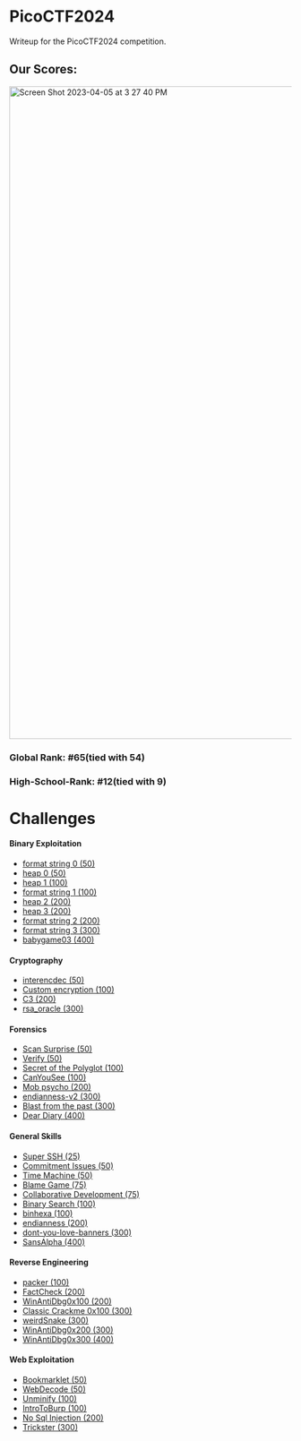 # PicoCTF2024
Writeup for the PicoCTF2024 competition.

<h2>Our Scores:</h2>
<img width="1166" alt="Screen Shot 2023-04-05 at 3 27 40 PM" src="https://github.com/Reuvi/picoCTF2024/assets/88282354/02c593f8-d203-4cd4-80a6-5b05175be841.png">

<h3>Global Rank: #65(tied with 54) </h3>

<h3>High-School-Rank: #12(tied with 9) </h3>
<h1>Challenges</h1>
<h4>Binary Exploitation</h4>
<ul>
  <li><a href="/binary_exploitation/format_string_0/writeup.md">format string 0 (50)</a></li>
  <li><a href="/binary_exploitation/heap_0/writeup.md">heap 0 (50)</a></li>
  <li><a href="/binary_exploitation/heap_1/writeup.md">heap 1 (100)</a></li>
  <li><a href="/binary_exploitation/format_string_1/writeup.md">format string 1 (100)</a></li>
  <li><a href="/binary_exploitation/heap_2/writeup.md">heap 2 (200)</a></li>
  <li><a href="/binary_exploitation/heap_3/writeup.md">heap 3 (200)</a></li>
  <li><a href="/binary_exploitation/format_string_2/writeup.md">format string 2 (200)</a></li>
  <li><a href="/binary_exploitation/format_string_3/writeup.md">format string 3 (300)</a></li>
  <li><a href="/binary_exploitation/babygame03/writeup.md">babygame03 (400)</a></li>
</ul>

<h4>Cryptography</h4>
<ul>
  <li><a href="/cryptography/interencdec/writeup.md">interencdec (50)</a></li>
  <li><a href="/cryptography/Custom_encryption/writeup.md">Custom encryption (100)</a></li>
  <li><a href="/cryptography/C3/writeup.md">C3 (200)</a></li>
  <li><a href="/cryptography/rsa_oracle/writeup.md">rsa_oracle (300)</a></li>
</ul>

<h4>Forensics</h4>
<ul>
  <li><a href="/forensics/Scan_Surprise/writeup.md">Scan Surprise (50)</a></li>
  <li><a href="/forensics/Verify/writeup.md">Verify (50)</a></li>
  <li><a href="/forensics/Secret_of_the_Polyglot/writeup.md">Secret of the Polyglot (100)</a></li>
  <li><a href="/forensics/CanYouSee/writeup.md">CanYouSee (100)</a></li>
  <li><a href="/forensics/Mob_psycho/writeup.md">Mob psycho (200)</a></li>
  <li><a href="/forensics/endianness-v2/writeup.md">endianness-v2 (300)</a></li>
  <li><a href="/forensics/Blast_from_the_past/writeup.md">Blast from the past (300)</a></li>
  <li><a href="/forensics/Dear_Diary/writeup.md">Dear Diary (400)</a></li>
</ul>

<h4>General Skills</h4>
<ul>
  <li><a href="/general_skills/Super_SSH/writeup.md">Super SSH (25)</a></li>
  <li><a href="/general_skills/Commitment_Issues/writeup.md">Commitment Issues (50)</a></li>
  <li><a href="/general_skills/Time_Machine/writeup.md">Time Machine (50)</a></li>
  <li><a href="/general_skills/Blame_Game/writeup.md">Blame Game (75)</a></li>
  <li><a href="/general_skills/Collaborative_Development/writeup.md">Collaborative Development (75)</a></li>
  <li><a href="/general_skills/Binary_Search/writeup.md">Binary Search (100)</a></li>
  <li><a href="/general_skills/binhexa/writeup.md">binhexa (100)</a></li>
  <li><a href="/general_skills/endianness/writeup.md">endianness (200)</a></li>
  <li><a href="/general_skills/dont-you-love-banners/writeup.md">dont-you-love-banners (300)</a></li>
  <li><a href="/general_skills/SansAlpha/writeup.md">SansAlpha (400)</a></li>
</ul>

<h4>Reverse Engineering</h4>
<ul>
  <li><a href="/reverse_engineering/packer/writeup.md">packer (100)</a></li>
  <li><a href="/reverse_engineering/FactCheck/writeup.md">FactCheck (200)</a></li>
  <li><a href="/reverse_engineering/WinAntiDbg0x100/writeup.md">WinAntiDbg0x100 (200)</a></li>
  <li><a href="/reverse_engineering/Classic_Crackme_0x100/writeup.md">Classic Crackme 0x100 (300)</a></li>
  <li><a href="">weirdSnake (300)</a></li>
  <li><a href="/reverse_engineering/WinAntiDbg0x200/writeup.md">WinAntiDbg0x200 (300)</a></li>
  <li><a href="/reverse_engineering/WinAntiDbg0x300/writeup.md">WinAntiDbg0x300 (400)</a></li>
</ul>

<h4>Web Exploitation</h4>
<ul>
  <li><a href="/web_exploitation/Bookmarklet/writeup.md">Bookmarklet (50)</a></li>
  <li><a href="/web_exploitation/WebDecode/writeup.md">WebDecode (50)</a></li>
  <li><a href="/web_exploitation/Unminify/writeup.md">Unminify (100)</a></li>
  <li><a href="/web_exploitation/IntroToBurp/writeup.md">IntroToBurp (100)</a></li>
  <li><a href="/web_exploitation/No Sql Injection/writeup.md">No Sql Injection (200)</a></li>
  <li><a href="/web_exploitation/Trickster/writeup.md">Trickster (300)</a></li>
</ul>
